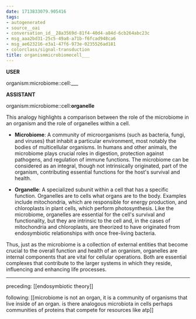 ```yaml
---
date: 1713833079.905416
tags:
- autogenerated
- source__oai
- conversation_id__28a3569d-81f4-40d4-a84d-6cb264abc23c
- msg_aaa2bd31-25c5-49a8-a71b-f6fcad948ca6
- msg_ae623216-e3a1-47f6-973e-0235526ad181
- colorclass/signal-transduction
title: organismmicrobiomecell___
---
```


**USER**

organism:microbiome::cell:___


**ASSISTANT**

organism:microbiome::cell:**organelle**

This analogy highlights a comparison between the role of the microbiome in an organism and the role of organelles within a cell.

- **Microbiome**: A community of microorganisms (such as bacteria, fungi, and viruses) that inhabit a particular environment, most notably the bodies of multicellular organisms. In humans and other animals, the microbiome plays crucial roles in digestion, protection against pathogens, and regulation of immune functions. The microbiome can be considered as an integral, though not intrinsically originated, part of the organism, contributing essential functions for the host's survival and health.

- **Organelle**: A specialized subunit within a cell that has a specific function. Organelles are to cells what organs are to the body. Examples include mitochondria, which are responsible for energy production, and chloroplasts in plant cells, which perform photosynthesis. Like the microbiome, organelles are essential for the cell's survival and functionality, but they are intrinsic to the cell and, in the cases of mitochondria and chloroplasts, are theorized to have originated from endosymbiotic relationships with once free-living bacteria.

Thus, just as the microbiome is a collection of external entities that become crucial to the overall function and health of an organism, organelles are internal components that are vital for cellular operations. Both are essential complexes that contribute to the larger systems in which they reside, influencing and enhancing life processes.


---

preceding: [[endosymbiotic theory]]  


following: [[microbiome is not an organ, it is a community of organisms that live inside of an organ. is there analogous microbiota in cells perhaps communities of proteins that compete for resources like atp]]